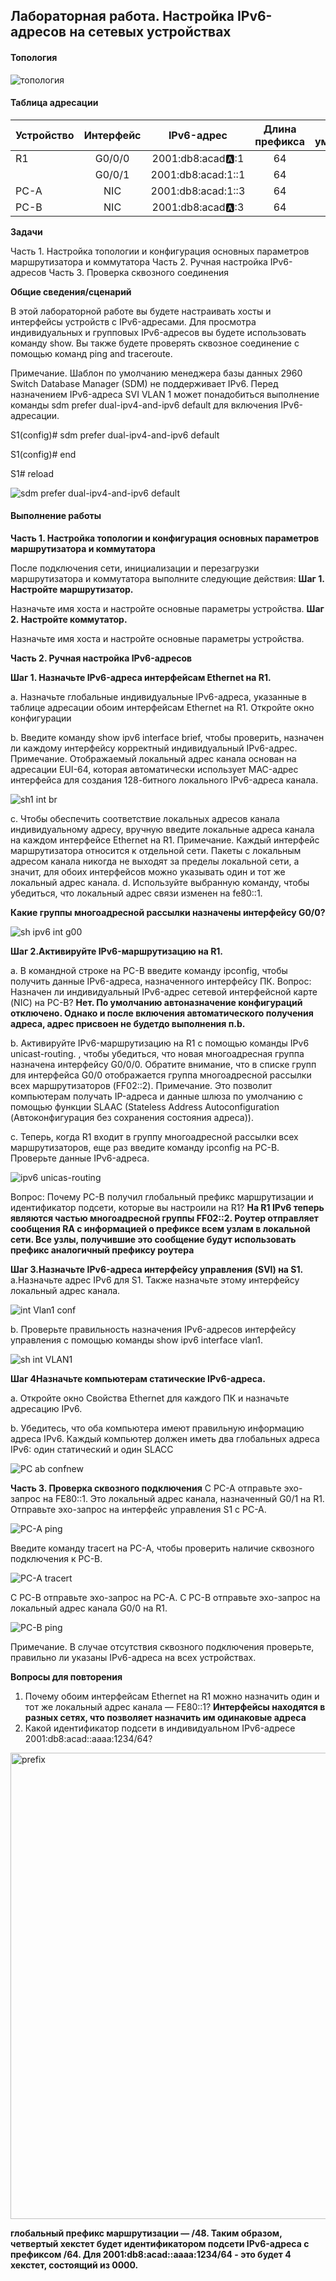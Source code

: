 ## Лабораторная работа. Настройка IPv6-адресов на сетевых устройствах 

#### Топология

![топология](https://github.com/DowningSun/OTUS/assets/156109695/0c4bd050-92e4-4a05-a271-39b06363184c)


#### Таблица адресации

|Устройство  | Интерфейс  | IPv6-адрес | Длина префикса | Шлюз по умолчанию | 
|:------------ |:---------------:| :-----: | :----------: | --------: 
|R1    | G0/0/0 | 2001:db8:acad:a::1 | 64 | - | 
|     | G0/0/1 | 2001:db8:acad:1::1 | 64 | - |
|PC-A | NIC | 2001:db8:acad:1::3 | 64 | fe80::1 | 
|PC-B | NIC | 2001:db8:acad:a::3 | 64 | fe80::1 |  

**Задачи**

Часть 1. Настройка топологии и конфигурация основных параметров маршрутизатора и коммутатора
Часть 2. Ручная настройка IPv6-адресов
Часть 3. Проверка сквозного соединения

**Общие сведения/сценарий**

В этой лабораторной работе  вы будете настраивать хосты и интерфейсы устройств с IPv6-адресами.
Для просмотра индивидуальных и групповых IPv6-адресов вы будете использовать команду show.
Вы также будете проверять сквозное соединение с помощью команд ping and traceroute.

Примечание. Шаблон по умолчанию менеджера базы данных 2960 Switch Database Manager (SDM) не поддерживает IPv6.
Перед назначением IPv6-адреса SVI VLAN 1 может понадобиться выполнение команды sdm prefer dual-ipv4-and-ipv6 default для включения IPv6-адресации.

S1(config)# sdm prefer dual-ipv4-and-ipv6 default

S1(config)# end

S1# reload

![sdm prefer dual-ipv4-and-ipv6 default](https://github.com/DowningSun/OTUS/assets/156109695/abe78295-9881-48ac-a0d5-aa463156000e)

#### Выполнение работы

**Часть 1. Настройка топологии и конфигурация основных параметров маршрутизатора и коммутатора**

После подключения сети, инициализации и перезагрузки маршрутизатора и коммутатора выполните следующие действия:
            **Шаг 1. Настройте маршрутизатор.**
            
Назначьте имя хоста и настройте основные параметры устройства.
            **Шаг 2. Настройте коммутатор.**
            
Назначьте имя хоста и настройте основные параметры устройства.


**Часть 2. Ручная настройка IPv6-адресов**

**Шаг 1. Назначьте IPv6-адреса интерфейсам Ethernet на R1.**

a. Назначьте глобальные индивидуальные IPv6-адреса, указанные в таблице адресации обоим интерфейсам Ethernet на R1.
Откройте окно конфигурации
                
b. Введите команду show ipv6 interface brief, чтобы проверить, назначен ли каждому интерфейсу корректный индивидуальный IPv6-адрес.
Примечание. Отображаемый локальный адрес канала основан на адресации EUI-64, которая автоматически использует MAC-адрес интерфейса для создания 128-битного локального IPv6-адреса канала.

![sh1 int br](https://github.com/DowningSun/OTUS/assets/156109695/9ffcb8c8-adaa-4427-9724-668e711e294e)

c. Чтобы обеспечить соответствие локальных адресов канала индивидуальному адресу, вручную введите локальные адреса канала на каждом интерфейсе Ethernet на R1.
Примечание. Каждый интерфейс маршрутизатора относится к отдельной сети. Пакеты с локальным адресом канала никогда не выходят за пределы локальной сети, а значит, для обоих интерфейсов можно указывать один и тот же локальный адрес канала.
d. Используйте выбранную команду, чтобы убедиться, что локальный адрес связи изменен на fe80::1.

**Какие группы многоадресной рассылки назначены интерфейсу G0/0?**

![sh ipv6 int g00](https://github.com/DowningSun/OTUS/assets/156109695/0fe9ba44-a526-448e-91bf-9dc0fc74e7ab)

**Шаг 2.Активируйте IPv6-маршрутизацию на R1.**

a. В командной строке на PC-B введите команду ipconfig, чтобы получить данные IPv6-адреса, назначенного интерфейсу ПК.
Вопрос: Назначен ли индивидуальный IPv6-адрес сетевой интерфейсной карте (NIC) на PC-B? **Нет. По умолчанию автоназначение конфигураций отключено. Однако и после включения автоматического получения адреса, адрес присвоен не будетдо выполнения п.b.**

b. Активируйте IPv6-маршрутизацию на R1 с помощью команды IPv6 unicast-routing.
, чтобы убедиться, что новая многоадресная группа назначена интерфейсу G0/0/0. Обратите внимание, что в списке групп для интерфейса G0/0 отображается группа многоадресной рассылки всех маршрутизаторов (FF02::2).
Примечание. Это позволит компьютерам получать IP-адреса и данные шлюза по умолчанию с помощью функции SLAAC (Stateless Address Autoconfiguration (Автоконфигурация без сохранения состояния адреса)).

c. Теперь, когда R1 входит в группу многоадресной рассылки всех маршрутизаторов, еще раз введите команду ipconfig на PC-B. Проверьте данные IPv6-адреса.
                
![ipv6 unicas-routing](https://github.com/DowningSun/OTUS/assets/156109695/83c99724-64ef-4f1f-9af1-36d7550f71aa)
       
Вопрос:
Почему PC-B получил глобальный префикс маршрутизации и идентификатор подсети, которые вы настроили на R1? **На R1 IPv6 теперь являются частью многоадресной группы FF02::2. Роутер отправляет сообщения RA с информацией о префиксе всем узлам в локальной сети.
Все узлы, получившие это сообщение будут использовать префикс аналогичный префиксу роутера**

**Шаг 3.Назначьте IPv6-адреса интерфейсу управления (SVI) на S1.**
a.Назначьте адрес IPv6 для S1. Также назначьте этому интерфейсу локальный адрес канала.

![int Vlan1 conf](https://github.com/DowningSun/OTUS/assets/156109695/6a17f8b5-063f-40c1-9ebd-def9d23416df)

b. Проверьте правильность назначения IPv6-адресов интерфейсу управления с помощью команды show ipv6 interface vlan1.

![sh int VLAN1](https://github.com/DowningSun/OTUS/assets/156109695/ad8f2dd0-6155-475d-83c1-2c9a3f1ced5e)


**Шаг 4Назначьте компьютерам статические IPv6-адреса.**

a. Откройте окно Свойства Ethernet для каждого ПК и назначьте адресацию IPv6.

b. Убедитесь, что оба компьютера имеют правильную информацию адреса IPv6. Каждый компьютер должен иметь два глобальных адреса IPv6: один статический и один SLACC

![PC ab confnew](https://github.com/DowningSun/OTUS/assets/156109695/7a366860-ccf4-4667-9bb9-2e604ed34f53)

**Часть 3. Проверка сквозного подключения**
С PC-A отправьте эхо-запрос на FE80::1. Это локальный адрес канала, назначенный G0/1 на R1.
Отправьте эхо-запрос на интерфейс управления S1 с PC-A.

![PC-A ping](https://github.com/DowningSun/OTUS/assets/156109695/be6d1469-a9c6-469b-811a-48215237ef3c)

Введите команду tracert на PC-A, чтобы проверить наличие сквозного подключения к PC-B.

![PC-A tracert](https://github.com/DowningSun/OTUS/assets/156109695/d9e814ae-f134-4f46-b2da-c2c9a9ca8a12)

С PC-B отправьте эхо-запрос на PC-A.
С PC-B отправьте эхо-запрос на локальный адрес канала G0/0 на R1.

![PC-B ping](https://github.com/DowningSun/OTUS/assets/156109695/31e5c812-905b-4104-adb7-2fea96a37052)

Примечание.  В случае отсутствия сквозного подключения проверьте, правильно ли указаны IPv6-адреса на всех устройствах.


  **Вопросы для повторения**
1. Почему обоим интерфейсам Ethernet на R1 можно назначить один и тот же локальный адрес канала — FE80::1? **Интерфейсы находятся в разных сетях, что позволяет назначить им одинаковые адреса**
2. Какой идентификатор подсети в индивидуальном IPv6-адресе 2001:db8:acad::aaaa:1234/64? 

<img width="746" alt="prefix" src="https://github.com/DowningSun/OTUS/assets/156109695/e9be7a06-5f73-45d0-8120-5dc7f736f75a">

**глобальный префикс маршрутизации — /48. Таким образом, четвертый хекстет будет идентификатором подсети IPv6-адреса с префиксом /64. Для 2001:db8:acad::aaaa:1234/64 - это будет 4 хекстет, состоящий из 0000.**

